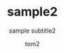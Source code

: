 ---
  audience: "primary"
  author: "tom2"
  description: "sample description 2"
  difficulty: "beginner"
  date_posted: "2019-09-16"
  osm_username: "tgertin"
  filename: "1568684486573-Introduction to OpenStreetMap.pdf"
  group: ""
  layout: "project"
  preparation_time: "one_hour"
  project_time: "one_hour"
  subtitle: "sample subtitle2"
  thumbnail: "1568684482374-mapgive_cake.jpg"
  title: "sample2"
  type: "field"
  url: "2019-09-16-819549"

---